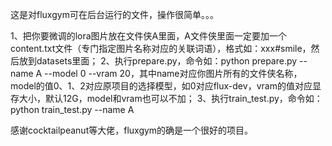 这是对fluxgym可在后台运行的文件，操作很简单。。。

1、把你要微调的lora图片放在文件侠A里面，A文件侠里面一定要加一个content.txt文件（专门指定图片名称对应的关联词语），格式如：xxx#smile，然后放到datasets里面；
2、执行prepare.py，命令如：python prepare.py --name A --model 0 --vram 20，其中name对应你图片所有的文件侠名称，model的值0、1、2对应原项目的选择模型，如0对应flux-dev，vram的值对应显存大小，默认12G，model和vram也可以不加；
3、执行train_test.py，命令如：python train_test.py --name A

感谢cocktailpeanut等大佬，fluxgym的确是一个很好的项目。
